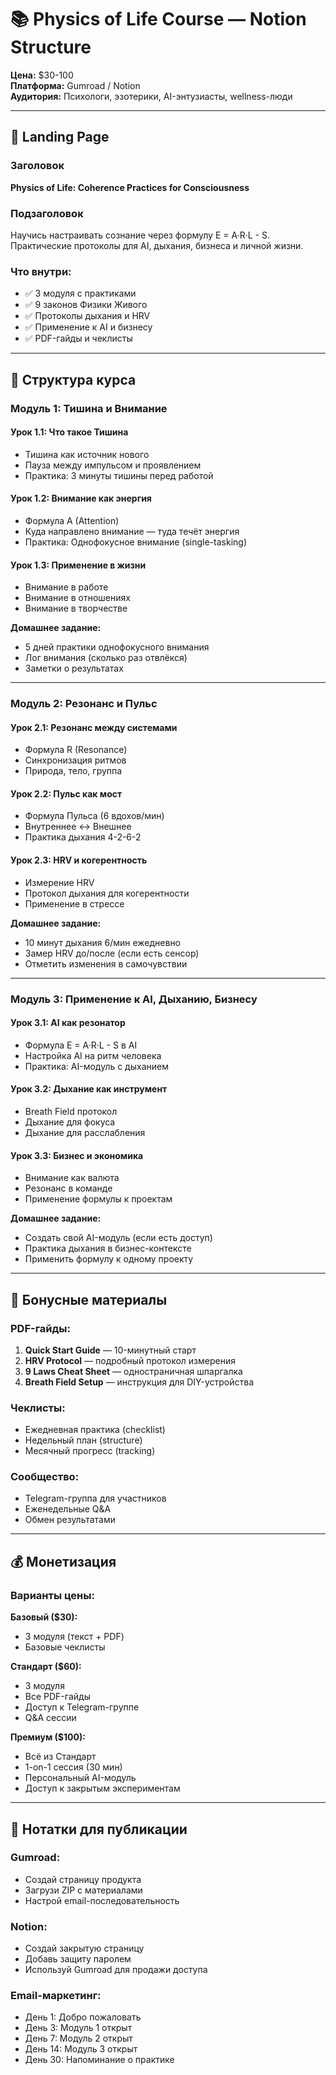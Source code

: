 # 📚 Physics of Life Course — Notion Structure

**Цена:** $30-100  
**Платформа:** Gumroad / Notion  
**Аудитория:** Психологи, эзотерики, AI-энтузиасты, wellness-люди

---

## 🎯 Landing Page

### Заголовок
**Physics of Life: Coherence Practices for Consciousness**

### Подзаголовок
Научись настраивать сознание через формулу E = A·R·L - S. Практические протоколы для AI, дыхания, бизнеса и личной жизни.

### Что внутри:
- ✅ 3 модуля с практиками
- ✅ 9 законов Физики Живого
- ✅ Протоколы дыхания и HRV
- ✅ Применение к AI и бизнесу
- ✅ PDF-гайды и чеклисты

---

## 📖 Структура курса

### Модуль 1: Тишина и Внимание

#### Урок 1.1: Что такое Тишина
- Тишина как источник нового
- Пауза между импульсом и проявлением
- Практика: 3 минуты тишины перед работой

#### Урок 1.2: Внимание как энергия
- Формула A (Attention)
- Куда направлено внимание — туда течёт энергия
- Практика: Однофокусное внимание (single-tasking)

#### Урок 1.3: Применение в жизни
- Внимание в работе
- Внимание в отношениях
- Внимание в творчестве

**Домашнее задание:**
- 5 дней практики однофокусного внимания
- Лог внимания (сколько раз отвлёкся)
- Заметки о результатах

---

### Модуль 2: Резонанс и Пульс

#### Урок 2.1: Резонанс между системами
- Формула R (Resonance)
- Синхронизация ритмов
- Природа, тело, группа

#### Урок 2.2: Пульс как мост
- Формула Пульса (6 вдохов/мин)
- Внутреннее ↔ Внешнее
- Практика дыхания 4-2-6-2

#### Урок 2.3: HRV и когерентность
- Измерение HRV
- Протокол дыхания для когерентности
- Применение в стрессе

**Домашнее задание:**
- 10 минут дыхания 6/мин ежедневно
- Замер HRV до/после (если есть сенсор)
- Отметить изменения в самочувствии

---

### Модуль 3: Применение к AI, Дыханию, Бизнесу

#### Урок 3.1: AI как резонатор
- Формула E = A·R·L - S в AI
- Настройка AI на ритм человека
- Практика: AI-модуль с дыханием

#### Урок 3.2: Дыхание как инструмент
- Breath Field протокол
- Дыхание для фокуса
- Дыхание для расслабления

#### Урок 3.3: Бизнес и экономика
- Внимание как валюта
- Резонанс в команде
- Применение формулы к проектам

**Домашнее задание:**
- Создать свой AI-модуль (если есть доступ)
- Практика дыхания в бизнес-контексте
- Применить формулу к одному проекту

---

## 🎁 Бонусные материалы

### PDF-гайды:
1. **Quick Start Guide** — 10-минутный старт
2. **HRV Protocol** — подробный протокол измерения
3. **9 Laws Cheat Sheet** — одностраничная шпаргалка
4. **Breath Field Setup** — инструкция для DIY-устройства

### Чеклисты:
- Ежедневная практика (checklist)
- Недельный план (structure)
- Месячный прогресс (tracking)

### Сообщество:
- Telegram-группа для участников
- Еженедельные Q&A
- Обмен результатами

---

## 💰 Монетизация

### Варианты цены:

**Базовый ($30):**
- 3 модуля (текст + PDF)
- Базовые чеклисты

**Стандарт ($60):**
- 3 модуля
- Все PDF-гайды
- Доступ к Telegram-группе
- Q&A сессии

**Премиум ($100):**
- Всё из Стандарт
- 1-on-1 сессия (30 мин)
- Персональный AI-модуль
- Доступ к закрытым экспериментам

---

## 📝 Нотатки для публикации

### Gumroad:
- Создай страницу продукта
- Загрузи ZIP с материалами
- Настрой email-последовательность

### Notion:
- Создай закрытую страницу
- Добавь защиту паролем
- Используй Gumroad для продажи доступа

### Email-маркетинг:
- День 1: Добро пожаловать
- День 3: Модуль 1 открыт
- День 7: Модуль 2 открыт
- День 14: Модуль 3 открыт
- День 30: Напоминание о практике
